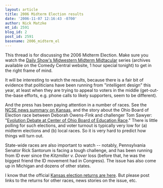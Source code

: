 ```yaml
---
layout: article
title: 2006 Midterm Election results
date: '2006-11-07 12:16:43 -0700'
author: Nick Matzke
mt_id: 2591
blog_id: 2
post_id: 2591
basename: 2006_midterm_el
---
```

This thread is for discussing the 2006 Midterm Election.  Make sure you watch the [Daily Show's Midwestern Midterm Midtacular](http://www.comedycentral.com/shows/the_daily_show/index.jhtml) series (archives available on the Comedy Central website, 1 hour special tonight) to get in the right frame of mind.

It will be interesting to watch the results, because there is a fair bit of evidence that politicians have been running from "intelligent design" this year, at least when they are trying to appeal to voters in the middle (get-out-the-base efforts, e.g. phone calls to likely supporters, seem to be different). 

And the press has been paying attention in a number of races.  See the [NCSE news summary on Kansas](http://www.ncseweb.org/resources/news/2006/KS/600_evolution_education_still_a_fa_11_1_2006.asp), and the story about the Ohio Board of Election race between Deborah Owens-Fink and challenger Tom Sawyer: "[Evolution Debate at Center of Ohio Board of Education Race](http://www.newhousenews.com/archive/stephens102606.html)."  There is little polling for such elections, and voter turnout is typically very low for (a) midterm elections and (b) local races.  So it is very hard to predict how things will turn out.

State-wide races are also important to watch -- notably, Pennsylvania Senator Rick Santorum is facing a tough challenge, and has been running from ID ever since the _Kitzmiller v. Dover_ loss (before that, he was the biggest friend the ID movement had in Congress).  The issue has also come up in Michigan and dozens of other states.

I know that the official [Kansas election returns are here](http://www.kssos.org/ent/kssos_ent.html).  But please post links to the returns for other races, news stories on the issue, etc.

